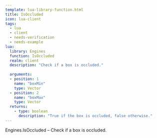 ```yaml
---
template: lua-library-function.html
title: IsOccluded
icon: lua-client
tags:
  - lua
  - client
  - needs-verification
  - needs-example
lua:
  library: Engines
  function: IsOccluded
  realm: client
  description: "Check if a box is occluded."
  
  arguments:
  - position: 1
    name: "boxMin"
    type: Vector
  - position: 2
    name: "boxMax"
    type: Vector
  returns:
    - type: boolean
      description: "True if the box is occluded, false otherwise."
---
```


<div class="lua__search__keywords">
Engines.IsOccluded &#x2013; Check if a box is occluded.
</div>
